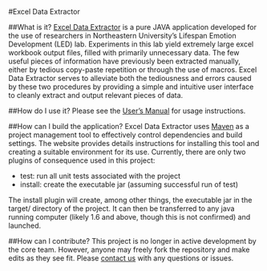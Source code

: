 #Excel Data Extractor

##What is it?
[Excel Data Extractor](https://github.com/iredpath/Excel-Data-Extractor) is a pure JAVA application developed for the use of researchers in Northeastern University’s Lifespan Emotion Development (LED) lab.  Experiments in this lab yield extremely large excel workbook output files, filled with primarily unnecessary data.  The few useful pieces of information have previously been extracted manually, either by tedious copy-paste repetition or through the use of macros.  Excel Data Extractor serves to alleviate both the tediousness and errors caused by these two procedures by providing a simple and intuitive user interface to cleanly extract and output relevant pieces of data.

##How do I use it?
Please see the [User’s Manual](/Users-Manual.pdf) for usage instructions.

##How can I build the application?
Excel Data Extractor uses [Maven](https://maven.apache.org/) as a project management tool to effectively control dependencies and build settings.  The website provides details instructions for installing this tool and creating a suitable environment for its use.  Currently, there are only two plugins of consequence used in this project:

* test: run all unit tests associated with the project
* install: create the executable jar (assuming successful run of test)

The install plugin will create, among other things, the executable jar in the target/ directory of the project.  It can then be transferred to any java running computer (likely 1.6 and above, though this is not confirmed) and launched.

##How can I contribute?
This project is no longer in active development by the core team.  However, anyone may freely fork the repository and make edits as they see fit.  Please [contact us](mailto:exceldataextractor@gmail.com) with any questions or issues.
